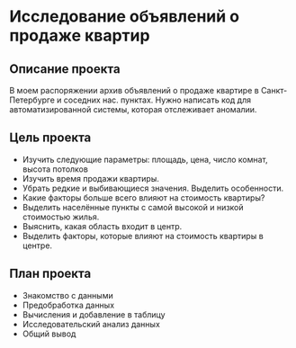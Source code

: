 # Исследование объявлений о продаже квартир
## Описание проекта
В моем распоряжении архив объявлений о продаже квартире в Санкт-Петербурге и соседних нас. пунктах. 
Нужно написать код для автоматизированной системы, которая отслеживает аномалии.

## Цель проекта
 - Изучить следующие параметры: площадь, цена, число комнат, высота потолков
 - Изучить время продажи квартиры.
 - Убрать редкие и выбивающиеся значения. Выделить особенности.
 - Какие факторы больше всего влияют на стоимость квартиры?
 - Выделить населённые пункты с самой высокой и низкой стоимостью жилья.
 - Выяснить, какая область входит в центр.
 - Выделить факторы, которые влияют на стоимость квартиры в центре.

## План проекта
 -  Знакомство с данными
 -  Предобработка данных
 -  Вычисления и добавление в таблицу
 -  Исследовательский анализ данных
 -  Общий вывод
